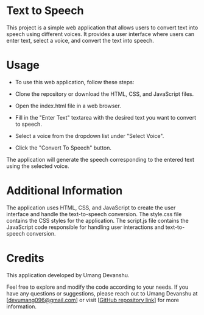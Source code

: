 # Text to Speech
This project is a simple web application that allows users to convert text into speech using different voices. It provides a user interface where users can enter text, select a voice, and convert the text into speech.

# Usage
- To use this web application, follow these steps:

- Clone the repository or download the HTML, CSS, and JavaScript files.

- Open the index.html file in a web browser.

- Fill in the "Enter Text" textarea with the desired text you want to convert to speech.

- Select a voice from the dropdown list under "Select Voice".

- Click the "Convert To Speech" button.

The application will generate the speech corresponding to the entered text using the selected voice.

# Additional Information
The application uses HTML, CSS, and JavaScript to create the user interface and handle the text-to-speech conversion.
The style.css file contains the CSS styles for the application.
The script.js file contains the JavaScript code responsible for handling user interactions and text-to-speech conversion.

# Credits
This application developed by Umang Devanshu.

Feel free to explore and modify the code according to your needs. If you have any questions or suggestions, please reach out to Umang Devanshu at [devumang096@gmail.com] or visit [[GitHub repository link](https://github.com/devumang096/Text-to-Speech)] for more information.
